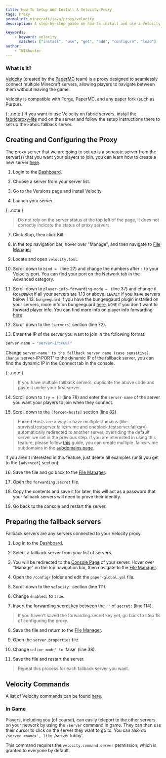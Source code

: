 ```yaml
---
title: How To Setup And Install A Velocity Proxy
tags: Proxy
permalink: minecraft/java/proxy/velocity
description: A step-by-step guide on how to install and use a Velocity proxy server

keywords:
    - keyword: velocity
      matches: ["install", "use", "get", "add", "configure", "load"]
author:
    - TWIXhunter
---
```


### What is it?
[Velocity](https://papermc.io/software/velocity) (created by the [PaperMC](https://papermc.io/team) team) is a proxy designed to seamlessly connect multiple Minecraft servers, allowing players to navigate between them without leaving the game. 

Velocity is compatible with Forge, PaperMC, and any paper fork (such as Purpur). 

{: .note }
If you want to use Velocity on fabric servers, install the [fabricproxy-lite](https://www.curseforge.com/minecraft/mc-mods/fabricproxy-lite) mod on the server and follow the setup instructions there to set up the Fabric fallback server.


## Creating and Configuring the Proxy 
The proxy server that we are going to set up is a separate server from the server(s) that you want your players to join. you can learn how to create a new server [here](https://kb.falixnodes.net/falix/dashboard/server/create-server).


1. Login to the [Dashboard](https://client.falixnodes.net/).

2. Choose a server from your server list.

3. Go to the Versions page and install Velocity.

4. Launch your server.

{: .note }
> Do not rely on the server status at the top left of the page, it does not correctly indicate the status of proxy servers.

7. Click Stop, then click Kill.

8. In the top navigation bar, hover over "Manage", and then navigate to [File Manager](https://client.falixnodes.net/server/filemanager).

9. Locate and open `velocity.toml`.

10. Scroll down to `bind = ` (line 27) and change the numbers after `:` to your Velocity port. You can find your port on the Network tab in the Advanced category. 


11. Scroll down to `player-info-forwarding-mode = ` (line 37) and change it to:
     `MODERN` if all your servers are 1.13 or above.
     `LEGACY` if you have servers below 1.13.
     `bungeeguard` if you have the bungeegaurd plugin installed on your servers, more info on bungeeguard [here](https://github.com/lucko/BungeeGuard/blob/master/INSTALLATION.md).
     `NONE`  if you don't want to forward player info.
     You can find more info on player info forwarding [here](https://docs.papermc.io/velocity/player-information-forwarding)

12. Scroll down to the `[servers]` section (line 72).

13. Enter the IP of the server you want to join in the following format.


``` java
server-name = "server-IP:PORT"
```
Change `server-name' to the fallback server name (case sensitive).
Change `server-IP:PORT' to the dynamic IP of the fallback server, you can find the dynamic IP in the Connect tab in the console.

{: .note }
> If you have multiple fallback servers, duplicate the above code and paste it under your first server.

14. Scroll down to `try = []` (line 78) and enter the `server-name` of the server you want your players to join when they connect.

15. Scroll down to the `[forced-hosts]` section (line 82) 

> Forced Hosts are a way to have multiple domains (like survival.testserver.falixsrv.me and oneblock.testserver.falixsrv) automatically redirected to another server, overriding the default server we set in the previous step. if you are interested in using this feature, please follow [this](https://docs.papermc.io/velocity/configuration#forced-hosts-section) guide, you can create multiple .falixsrv.me subdomains in the [subdomains page](https://client.falixnodes.net/server/subdomains).

if you aren't interested in this feature, just delete all examples (until you get to the `[advanced]` section).

16. Save the file and go back to the [File Manager](https://client.falixnodes.net/server/filemanager).

17. Open the `forwarding.secret` file.

18. Copy the contents and save it for later, this will act as a password that your fallback servers will need to prove their identity.

19. Go back to the console and restart the server.

## Preparing the fallback servers
Fallback servers are any servers connected to your Velocity proxy.

1. Log in to the [Dashboard](https://client.falixnodes.net/).

2. Select a fallback server from your list of servers.

3. You will be redirected to the [Console Page](https://client.falixnodes.net/server/console) of your server. Hover over "Manage" on the top navigation bar, then navigate to the [File Manager](https://client.falixnodes.net/server/filemanager).

4. Open the `/config/` folder and edit the `paper-global.yml` file.

5. Scroll down to the `velocity:` section (line 111).

6. Change `enabled:` to `true`.

7. Insert the forwarding.secret key between the `''` of `secret:` (line 114).
> If you haven't saved the forwarding.secret key yet, go back to step 18 of configuring the proxy.

8. Save the file and return to the [File Manager](https://client.falixnodes.net/server/filemanager).

9. Open the `server.properties` file.

10. Change `online mode' to `false' (line 38).


11. Save the file and restart the server.

> Repeat this process for each fallback server you want.

## Velocity Commands
A list of Velocity commands can be found [here](https://docs.papermc.io/velocity/built-in-commands).

### In Game
Players, including you (of course), can easily teleport to the other servers on your network by using the `/server` command in game. They can then use their cursor to click on the server they want to go to. You can also do `/server <name>', like `/server lobby'.

This command requires the `velocity.command.server` permission, which is granted to everyone by default.
